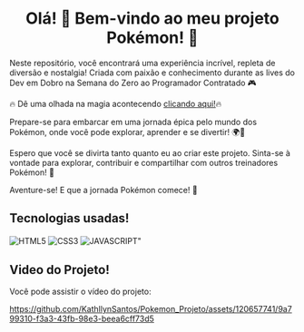 <div align="center">

# Olá! 👋 Bem-vindo ao meu projeto Pokémon! 🌟 </div>

Neste repositório, você encontrará uma experiência incrível, repleta de diversão e nostalgia! Criada com paixão e conhecimento durante as lives do Dev em Dobro na Semana do Zero ao Programador Contratado 🎮

🔥 Dê uma olhada na magia acontecendo <a href="https://kathllynsantos.github.io/Pokemon_Projeto/" target="_blank">clicando aqui!</a>🔥

Prepare-se para embarcar em uma jornada épica pelo mundo dos Pokémon, onde você pode explorar, aprender e se divertir! 🌍💫

Espero que você se divirta tanto quanto eu ao criar este projeto. Sinta-se à vontade para explorar, contribuir e compartilhar com outros treinadores Pokémon! 🚀

Aventure-se! E que a jornada Pokémon comece! 🌟 

## Tecnologias usadas!

<img align="center" alt="HTML5" src="https://img.shields.io/badge/HTML5-E34F26?style=for-the-badge&logo=html5&logoColor=white"/>
<img align="center" alt="CSS3" src="https://img.shields.io/badge/CSS-239120?&style=for-the-badge&logo=css3&logoColor=white"/>
<img align="center" alt=JAVASCRIPT" src="https://img.shields.io/badge/JavaScript-F7DF1E?style=for-the-badge&logo=javascript&logoColor=black"/>

## Video do Projeto! 

Você pode assistir o vídeo do projeto:

https://github.com/KathllynSantos/Pokemon_Projeto/assets/120657741/9a799310-f3a3-43fb-98e3-beea6cff73d5




